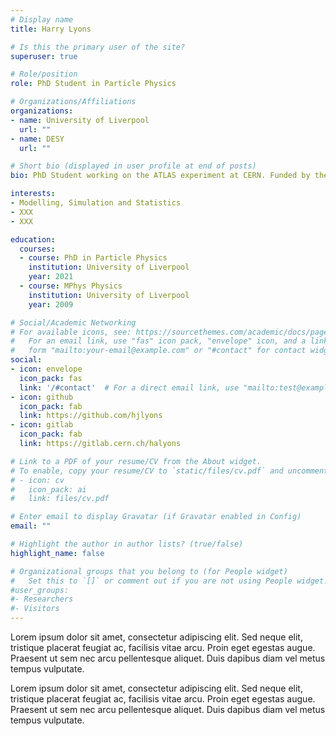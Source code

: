 ```yaml
---
# Display name
title: Harry Lyons

# Is this the primary user of the site?
superuser: true

# Role/position
role: PhD Student in Particle Physics

# Organizations/Affiliations
organizations:
- name: University of Liverpool
  url: ""
- name: DESY
  url: ""

# Short bio (displayed in user profile at end of posts)
bio: PhD Student working on the ATLAS experiment at CERN. Funded by the University of Liverpool and DESY.

interests:
- Modelling, Simulation and Statistics
- XXX
- XXX

education:
  courses:
  - course: PhD in Particle Physics
    institution: University of Liverpool
    year: 2021
  - course: MPhys Physics
    institution: University of Liverpool
    year: 2009

# Social/Academic Networking
# For available icons, see: https://sourcethemes.com/academic/docs/page-builder/#icons
#   For an email link, use "fas" icon pack, "envelope" icon, and a link in the
#   form "mailto:your-email@example.com" or "#contact" for contact widget.
social:
- icon: envelope
  icon_pack: fas
  link: '/#contact'  # For a direct email link, use "mailto:test@example.org".
- icon: github
  icon_pack: fab
  link: https://github.com/hjlyons
- icon: gitlab
  icon_pack: fab
  link: https://gitlab.cern.ch/halyons

# Link to a PDF of your resume/CV from the About widget.
# To enable, copy your resume/CV to `static/files/cv.pdf` and uncomment the lines below.
# - icon: cv
#   icon_pack: ai
#   link: files/cv.pdf

# Enter email to display Gravatar (if Gravatar enabled in Config)
email: ""

# Highlight the author in author lists? (true/false)
highlight_name: false

# Organizational groups that you belong to (for People widget)
#   Set this to `[]` or comment out if you are not using People widget.
#user_groups:
#- Researchers
#- Visitors
---
```


Lorem ipsum dolor sit amet, consectetur adipiscing elit. Sed neque elit, tristique placerat feugiat ac, facilisis vitae arcu. Proin eget egestas augue. Praesent ut sem nec arcu pellentesque aliquet. Duis dapibus diam vel metus tempus vulputate.

Lorem ipsum dolor sit amet, consectetur adipiscing elit. Sed neque elit, tristique placerat feugiat ac, facilisis vitae arcu. Proin eget egestas augue. Praesent ut sem nec arcu pellentesque aliquet. Duis dapibus diam vel metus tempus vulputate.
